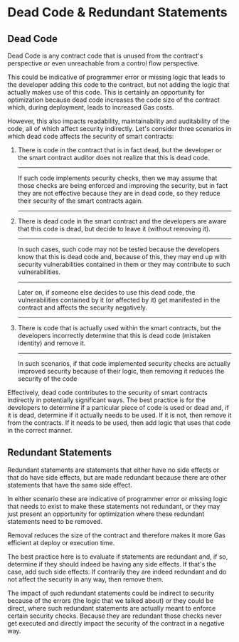 # Dead Code & Redundant Statements

## Dead Code

Dead Code is any contract code that is unused from the contract's perspective or even unreachable from a control flow perspective. 

This could be indicative of programmer error or missing logic that leads to the developer adding this code to the contract, but not adding the logic that actually makes use of this code. This is certainly an opportunity for optimization because dead code increases the code size of the contract which, during deployment, leads to increased Gas costs.

However, this also impacts readability, maintainability and auditability of the code, all of which affect security indirectly. Let's consider three scenarios in which dead code affects the security of smart contracts:

1. There is code in the contract that is in fact dead, but the developer or the smart contract auditor does not realize that this is dead code.

    ---

    If such code implements security checks, then we may assume that those checks are being enforced and improving the security, but in fact they are not effective because they are in dead code, so they reduce their security of the smart contracts again.

    ---

2. There is dead code in the smart contract and the developers are aware that this code is dead, but decide to leave it (without removing it).

    ---

    In such cases, such code may not be tested because the developers know that this is dead code and, because of this, they may end up with security vulnerabilities contained in them or they may contribute to such vulnerabilities.
    
    ---
    
    Later on, if someone else decides to use this dead code, the vulnerabilities contained by it (or affected by it) get manifested in the contract and affects the security negatively.

    ---

3. There is code that is actually used within the smart contracts, but the developers incorrectly determine that this is dead code (mistaken identity) and remove it.

    ---

    In such scenarios, if that code implemented security checks are actually improved security because of their logic, then removing it reduces the security of the code

Effectively, dead code contributes to the security of smart contracts indirectly in potentially significant ways. The best practice is for the developers to determine if a particular piece of code is used or dead and, if it is dead, determine if it actually needs to be used. If it is not, then remove it from the contracts. If it needs to be used, then add logic that uses that code in the correct manner.

## Redundant Statements

Redundant statements are statements that either have no side effects or that do have side effects, but are made redundant because there are other statements that have the same side effect. 

In either scenario these are indicative of programmer error or missing logic that needs to exist to make these statements not redundant, or they may just present an opportunity for optimization where these redundant statements need to be removed.

Removal reduces the size of the contract and therefore makes it more Gas efficient at deploy or execution time. 

The best practice here is to evaluate if statements are redundant and, if so, determine if they should indeed be having any side effects. If that's the case, add such side effects. If contrarily they are indeed redundant and do not affect the security in any way, then remove them. 

The impact of such redundant statements could be indirect to security because of the errors (the logic that we talked about) or they could be direct, where such redundant statements are actually meant to enforce certain security checks. Because they are redundant those checks never get executed and directly impact the security of the contract in a negative way.